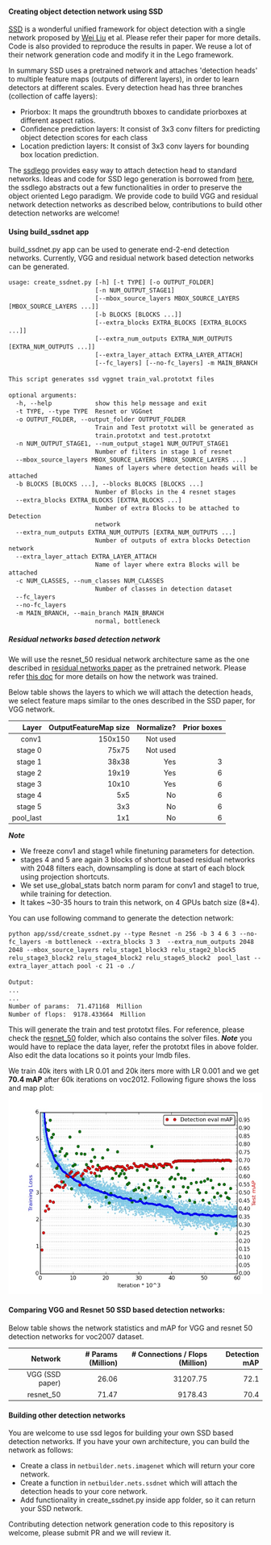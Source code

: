 
#### Creating object detection network using SSD

[SSD](http://arxiv.org/abs/1512.02325) is a wonderful unified framework for object detection with a single network proposed by [Wei Liu](http://www.cs.unc.edu/~wliu/) et al. Please refer their paper for more details. Code is also provided to reproduce the results in paper. We reuse a lot of their network generation code and modify it in the Lego framework. 

In summary SSD uses a pretrained network and attaches 'detection heads' to multiple feature maps (outputs of different layers), in order to learn detectors at different scales. 
Every detection head has three branches (collection of caffe layers):
 * Priorbox: It maps the groundtruth bboxes to candidate priorboxes at different aspect ratios.
 * Confidence prediction layers: It consist of 3x3 conv filters for predicting object detection scores for each class
 * Location prediction layers: It consist of 3x3 conv layers for bounding box location prediction.

The [ssdlego](../../netbuilder/lego/ssd.py) provides easy way to attach detection head to standard networks. Ideas and code for SSD lego generation is borrowed from [here](https://github.com/weiliu89/caffe/tree/ssd), the ssdlego abstracts out a few functionalities in order to preserve the object oriented Lego paradigm. We provide code to build VGG and residual network detection networks as described below, contributions to build other detection networks are welcome!

#### Using build_ssdnet app
build_ssdnet.py app can be used to generate end-2-end detection networks. Currently, VGG and residual network based detection networks can be generated.

```
usage: create_ssdnet.py [-h] [-t TYPE] [-o OUTPUT_FOLDER]
                        [-n NUM_OUTPUT_STAGE1]
                        [--mbox_source_layers MBOX_SOURCE_LAYERS [MBOX_SOURCE_LAYERS ...]]
                        [-b BLOCKS [BLOCKS ...]]
                        [--extra_blocks EXTRA_BLOCKS [EXTRA_BLOCKS ...]]
                        [--extra_num_outputs EXTRA_NUM_OUTPUTS [EXTRA_NUM_OUTPUTS ...]]
                        [--extra_layer_attach EXTRA_LAYER_ATTACH]
                        [--fc_layers] [--no-fc_layers] -m MAIN_BRANCH

This script generates ssd vggnet train_val.prototxt files

optional arguments:
  -h, --help            show this help message and exit
  -t TYPE, --type TYPE  Resnet or VGGnet
  -o OUTPUT_FOLDER, --output_folder OUTPUT_FOLDER
                        Train and Test prototxt will be generated as
                        train.prototxt and test.prototxt
  -n NUM_OUTPUT_STAGE1, --num_output_stage1 NUM_OUTPUT_STAGE1
                        Number of filters in stage 1 of resnet
  --mbox_source_layers MBOX_SOURCE_LAYERS [MBOX_SOURCE_LAYERS ...]
                        Names of layers where detection heads will be attached
  -b BLOCKS [BLOCKS ...], --blocks BLOCKS [BLOCKS ...]
                        Number of Blocks in the 4 resnet stages
  --extra_blocks EXTRA_BLOCKS [EXTRA_BLOCKS ...]
                        Number of extra Blocks to be attached to Detection
                        network
  --extra_num_outputs EXTRA_NUM_OUTPUTS [EXTRA_NUM_OUTPUTS ...]
                        Number of outputs of extra blocks Detection network
  --extra_layer_attach EXTRA_LAYER_ATTACH
                        Name of layer where extra Blocks will be attached
  -c NUM_CLASSES, --num_classes NUM_CLASSES
                        Number of classes in detection dataset
  --fc_layers
  --no-fc_layers
  -m MAIN_BRANCH, --main_branch MAIN_BRANCH
                        normal, bottleneck
```

##### Residual networks based detection network

We will use the resnet_50 residual network architecture same as the one described in [residual networks paper](https://arxiv.org/abs/1512.03385) as the pretrained network. Please refer [this doc](../imagenet/Readme.md) for more details on how the network was trained.

Below table shows the layers to which we will attach the detection heads, we select feature maps similar to the ones described in the SSD paper, for VGG network.

| Layer | OutputFeatureMap size|Normalize?|Prior boxes|
|---:|---:|---:|---:|
|conv1|150x150| Not used||
|stage 0|75x75|Not used||
|stage 1|38x38|Yes|3|
|stage 2|19x19|Yes|6|
|stage 3|10x10|Yes|6|
|stage 4|5x5|No|6|
|stage 5|3x3|No|6|
|pool_last|1x1|No|6|

***Note***
 * We freeze conv1 and stage1 while finetuning parameters for detection.
 * stages 4 and 5 are again 3 blocks of shortcut based residual networks with 2048 filters each, downsampling is done at start of each block using projection shortcuts.
 * We set use_global_stats batch norm param for conv1 and stage1 to true, while training for detection.
 * It takes ~30-35 hours to train this network, on 4 GPUs batch size (8*4).

You can use following command to generate the detection network:
```
python app/ssd/create_ssdnet.py --type Resnet -n 256 -b 3 4 6 3 --no-fc_layers -m bottleneck --extra_blocks 3 3  --extra_num_outputs 2048 2048 --mbox_source_layers relu_stage1_block3 relu_stage2_block5 relu_stage3_block2 relu_stage4_block2 relu_stage5_block2  pool_last --extra_layer_attach pool -c 21 -o ./

Output:
...
...
Number of params:  71.471168  Million
Number of flops:  9178.433664  Million
```

This will generate the train and test prototxt files. For reference, please check the [resnet_50](./resnet_50) folder, which also contains the solver files. ***Note*** you would have to replace the data layer, refer the prototxt files in above folder. Also edit the data locations so it points your lmdb files.

We train 40k iters with LR 0.01 and 20k iters more with LR 0.001 and we get **70.4 mAP** after 60k iterations on voc2012. Following figure shows the loss and map plot:
 <img src="./resnet_50/plot_loss.jpg" width="600" height="400">
 
#### Comparing VGG and Resnet 50 SSD based detection networks:
Below table shows the network statistics and mAP for VGG and resnet 50 detection networks for voc2007 dataset.

| Network |# Params (Million)|# Connections / Flops (Million)| Detection mAP|
|---:|---:|---:|---:|
|VGG (SSD paper)|26.06|31207.75|72.1|
|resnet_50|71.47|9178.43|70.4|

#### Building other detection networks
You are welcome to use ssd legos for building your own SSD based detection networks. If you have your own architecture, you can build the network as follows:
 * Create a class in ```netbuilder.nets.imagenet``` which will return your core network.
 * Create a function in ```netbuilder.nets.ssdnet``` which will attach the detection heads to your core network.
 * Add functionality in create_ssdnet.py inside app folder, so it can return your SSD network.

Contributing detection network generation code to this repository is welcome, please submit PR and we will review it. 
 
